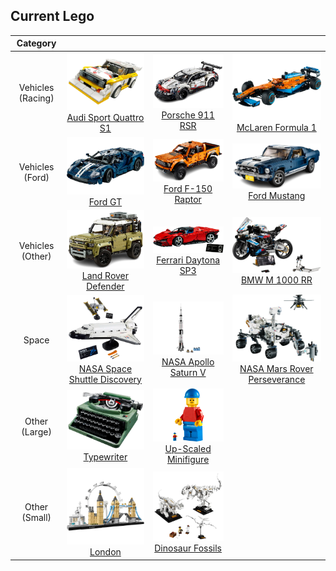 ## Current Lego

| Category | | | |
| :---: | :---: | :---: | :---: |
| Vehicles (Racing) | ![Audi Sport Quattro S1](lego/audisport.png) [Audi Sport Quattro S1](https://www.lego.com/en-gb/product/1985-audi-sport-quattro-s1-76897) | ![Porsche 911 RSR](lego/porsche.png) [Porsche 911 RSR](https://www.lego.com/en-gb/product/porsche-911-rsr-42096) | ![McLaren Formula 1](lego/f1.png) [McLaren Formula 1](https://www.lego.com/en-gb/product/mclaren-formula-1-race-car-42141) |
| Vehicles (Ford) | ![Ford GT](lego/fordgt.png) [Ford GT](https://www.lego.com/en-gb/product/2022-ford-gt-42154) | ![Ford F-150 Raptor](lego/raptor.png) [Ford F-150 Raptor](https://www.lego.com/en-gb/product/ford-f-150-raptor-42126) | ![Ford Mustang](lego/mustang.png) [Ford Mustang](https://www.lego.com/en-gb/product/ford-mustang-10265) |
| Vehicles (Other) | ![Land Rover Defender](lego/defender.png) [Land Rover Defender](https://www.lego.com/en-gb/product/land-rover-defender-42110) | ![image](lego/ferrari.png) [Ferrari Daytona SP3](https://www.lego.com/en-gb/product/ferrari-daytona-sp3-42143) | ![BMW M 1000 RR](lego/bmwbike.png) [BMW M 1000 RR](https://www.lego.com/en-gb/product/bmw-m-1000-rr-42130) |
| Space | ![NASA Space Shuttle Discovery](lego/spaceshuttle.png) [NASA Space Shuttle Discovery](https://www.lego.com/en-gb/product/nasa-space-shuttle-discovery-10283) | ![NASA Apollo Saturn V](lego/saturnv.png) [NASA Apollo Saturn V](https://www.lego.com/en-gb/product/lego-nasa-apollo-saturn-v-92176) | ![NASA Mars Rover Perseverance](lego/perseverance.png) [NASA Mars Rover Perseverance](https://www.lego.com/en-gb/product/nasa-mars-rover-perseverance-42158) |
| Other (Large) | ![Typewriter](lego/typewriter.png) [Typewriter](https://www.lego.com/en-gb/product/typewriter-21327) | ![Minifigure](lego/minifigure.png) [Up-Scaled Minifigure](https://www.lego.com/en-gb/product/up-scaled-lego-minifigure-40649) | |
| Other (Small) | ![London](lego/london.png) [London](https://www.lego.com/en-gb/product/london-21034) | ![Dinosaur Fossils](lego/fossils.png) [Dinosaur Fossils](https://www.lego.com/en-gb/product/dinosaur-fossils-21320) | |
